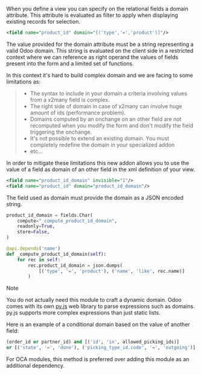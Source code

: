 When you define a view you can specify on the relational fields a domain
attribute. This attribute is evaluated as filter to apply when
displaying existing records for selection.

``` xml
<field name="product_id" domain="[('type','=','product')]"/>
```

The value provided for the domain attribute must be a string
representing a valid Odoo domain. This string is evaluated on the client
side in a restricted context where we can reference as right operand the
values of fields present into the form and a limited set of functions.

In this context it's hard to build complex domain and we are facing to
some limitations as:

> - The syntax to include in your domain a criteria involving values
>   from a x2many field is complex.
> - The right side of domain in case of x2many can involve huge amount
>   of ids (performance problem).
> - Domains computed by an onchange on an other field are not recomputed
>   when you modify the form and don't modify the field triggering the
>   onchange.
> - It's not possible to extend an existing domain. You must completely
>   redefine the domain in your specialized addon
> - etc...

In order to mitigate these limitations this new addon allows you to use
the value of a field as domain of an other field in the xml definition
of your view.

``` xml
<field name="product_id_domain" invisible="1"/>
<field name="product_id" domain="product_id_domain"/>
```

The field used as domain must provide the domain as a JSON encoded
string.

``` python
product_id_domain = fields.Char(
    compute="_compute_product_id_domain",
    readonly=True,
    store=False,
)

@api.depends('name')
def _compute_product_id_domain(self):
    for rec in self:
        rec.product_id_domain = json.dumps(
            [('type', '=', 'product'), ('name', 'like', rec.name)]
        )
```

> [!NOTE]
> You do not actually need this module to craft a dynamic domain. Odoo
> comes with its own
> [py.js](https://github.com/odoo/odoo/tree/16.0/addons/web/static/lib/py.js)
> web library to parse expressions such as domains. py.js supports more
> complex expressions than just static lists.
>
> Here is an example of a conditional domain based on the value of
> another field:
>
> ``` python
> (order_id or partner_id) and [('id', 'in', allowed_picking_ids)]
> or [('state', '=', 'done'), ('picking_type_id.code', '=', 'outgoing')]
> ```
>
> For OCA modules, this method is preferred over adding this module as
> an additional dependency.
